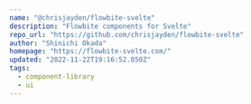 ```yaml
---
name: "@chrisjayden/flowbite-svelte"
description: "Flowbite components for Svelte"
repo_url: "https://github.com/chrisjayden/flowbite-svelte"
author: "Shinichi Okada"
homepage: "https://flowbite-svelte.com/"
updated: "2022-11-22T19:16:52.050Z"
tags: 
  - component-library
  - ui
---
```

